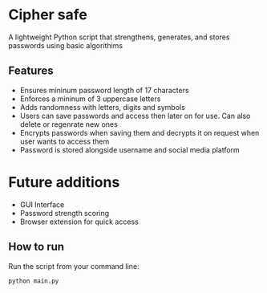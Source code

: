 # Cipher safe

A lightweight Python script that strengthens, generates, and stores passwords using basic algorithims

## Features
- Ensures mininum password length of 17 characters
- Enforces a mininum of 3 uppercase letters
- Adds randomness with letters, digits and symbols
- Users can save passwords and access then later on for use. Can also delete or regenrate new ones
- Encrypts passwords when saving them and decrypts it on request when user wants to access them
- Password is stored alongside username and social media platform


# Future additions
- GUI Interface
- Password strength scoring
- Browser extension for quick access

## How to run

Run the script from your command line:
```bash
python main.py
